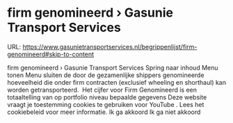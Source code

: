 # firm genomineerd › Gasunie Transport Services

URL: https://www.gasunietransportservices.nl/begrippenlijst/firm-genomineerd#skip-to-content

firm genomineerd › Gasunie Transport Services
Spring naar inhoud
Menu tonen
Menu sluiten
de door de gezamenlijke shippers
genomineerde hoeveelheid
die onder firm contracten (exclusief
wheeling
en shorthaul) kan worden getransporteerd.  Het cijfer voor Firm Genomineerd is een totaaltelling van op
portfolio
niveau bepaalde gegevens
Deze website vraagt je toestemming cookies te gebruiken voor
YouTube
. Lees het
cookiebeleid
voor meer informatie.
Ik ga akkoord
Ik ga niet akkoord
